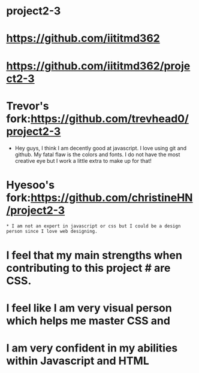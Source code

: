 # project2-3
# https://github.com/iititmd362
# https://github.com/iititmd362/project2-3
# Trevor's fork:https://github.com/trevhead0/project2-3
  * Hey guys, I think I am decently good at javascript. I love using git and github.  My fatal flaw is the colors and fonts.  I do not have the most creative eye but I work a little extra to make up for that!

# Hyesoo's fork:https://github.com/christineHN/project2-3
	* I am not an expert in javascript or css but I could be a design person since I love web designing.


# I feel that my main strengths when contributing to this project # are CSS.
# I feel like I am very visual person which helps me master CSS and
# I am very confident in my abilities within Javascript and HTML
